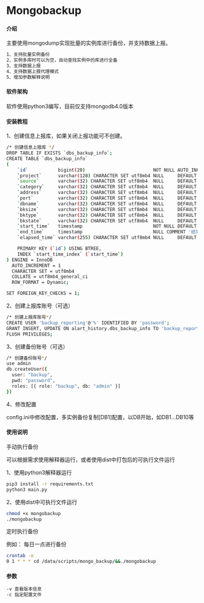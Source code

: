 # Mongobackup

#### 介绍

主要使用mongodump实现批量的实例库进行备份，并支持数据上报。

```bash
1、支持批量实例备份 
2、实例多库时可以为空，自动查找实例中的库进行全备 
3、支持数据上报 
4、支持数据上报代理模式 
5、增加参数解释说明
```

#### 软件架构
软件使用python3编写，目前仅支持mongodb4.0版本

#### 安装教程

1、创建信息上报库，如果关闭上报功能可不创建。

```bash
/* 创建信息上报库 */
DROP TABLE IF EXISTS `dbs_backup_info`;
CREATE TABLE `dbs_backup_info`
(
    `id`           bigint(20)                         NOT NULL AUTO_INCREMENT,
    `project`      varchar(128) CHARACTER SET utf8mb4 NULL     DEFAULT NULL COMMENT '项目名称',
    `source`       varchar(32) CHARACTER SET utf8mb4  NULL     DEFAULT NULL COMMENT '来源',
    `category`     varchar(32) CHARACTER SET utf8mb4  NULL     DEFAULT NULL COMMENT '数据库类型',
    `address`      varchar(32) CHARACTER SET utf8mb4  NULL     DEFAULT NULL COMMENT '数据库地址',
    `port`         varchar(32) CHARACTER SET utf8mb4  NULL     DEFAULT NULL COMMENT '数据库端口',
    `dbname`       varchar(32) CHARACTER SET utf8mb4  NULL     DEFAULT NULL COMMENT '数据库名',
    `bksize`       varchar(32) CHARACTER SET utf8mb4  NULL     DEFAULT NULL COMMENT '备份大小',
    `bktype`       varchar(32) CHARACTER SET utf8mb4  NULL     DEFAULT NULL COMMENT '备份类型',
    `bkstate`      varchar(32) CHARACTER SET utf8mb4  NULL     DEFAULT NULL COMMENT '备份状态',
    `start_time`   timestamp                          NOT NULL DEFAULT CURRENT_TIMESTAMP COMMENT '开始时间',
    `end_time`     timestamp                          NULL COMMENT '结束时间',
    `elapsed_time` varchar(255) CHARACTER SET utf8mb4 NULL     DEFAULT NULL COMMENT '持续时间',

    PRIMARY KEY (`id`) USING BTREE,
    INDEX `start_time_index` (`start_time`)
) ENGINE = InnoDB
  AUTO_INCREMENT = 1
  CHARACTER SET = utf8mb4
  COLLATE = utf8mb4_general_ci
  ROW_FORMAT = Dynamic;

SET FOREIGN_KEY_CHECKS = 1;
```

2、创建上报库账号（可选）

```bash
/* 创建上报库账号*/
CREATE USER 'backup_reporting'@'%' IDENTIFIED BY 'password';
GRANT INSERT, UPDATE ON alart_history.dbs_backup_info TO 'backup_reporting'@'%';
FLUSH PRIVILEGES;
```

3、创建备份账号（可选）

```bash
/* 创建备份账号*/
use admin
db.createUser({
  user: "backup",
  pwd: "password",
  roles: [{ role: "backup", db: "admin" }]
})
```

4、修改配置

config.ini中修改配置，多实例备份复制[DB1]配置，以DB开始，如DB1...DB10等

#### 使用说明
手动执行备份
  
可以根据需求使用解释器运行，或者使用dist中打包后的可执行文件运行
  
1、使用python3解释器运行
```bash
pip3 install -r requirements.txt 
python3 main.py
```

2、使用dist中可执行文件运行
```bash
chmod +x mongobackup 
./mongobackup
```

定时执行备份

例如： 每日一点进行备份 
```bash
crontab -e 
0 1 * * * cd /data/scripts/mongo_backup/&&./mongobackup
```


#### 参数
```bash
-v 查看版本信息
-c 指定配置文件
```
